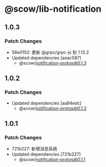 # @scow/lib-notification

## 1.0.3

### Patch Changes

- 56e0152: 更新 @grpc/grpc-js 到 1.12.2
- Updated dependencies [aeac587]
  - @scow/notification-protos@0.1.3

## 1.0.2

### Patch Changes

- Updated dependencies [aa94edc]
  - @scow/notification-protos@0.1.2

## 1.0.1

### Patch Changes

- 721b227: 新增消息系统
- Updated dependencies [721b227]
  - @scow/notification-protos@0.1.1

